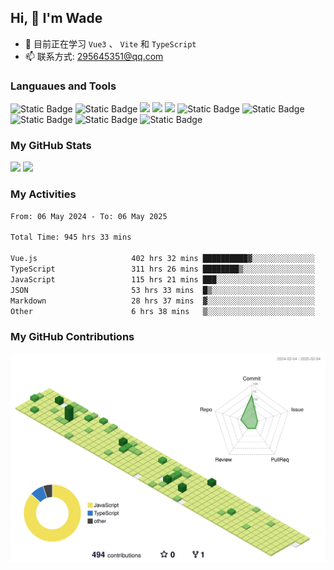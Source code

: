 ## Hi, 👋 I'm Wade

- 🌱 目前正在学习 `Vue3` 、 `Vite` 和 `TypeScript`
- 📫 联系方式: 295645351@qq.com

### Languaues and Tools

<span > 
  <img alt="Static Badge" src="https://img.shields.io/badge/Vue-%2342b883?style=flat-square&logo=Vue&logoColor=%23fff"> 
  <img alt="Static Badge" src="https://img.shields.io/badge/TypeScript-%230072b3?style=flat-square&logo=TypeScript&logoColor=%23fff"> 
  <img src="https://img.shields.io/badge/-JavaScript-F7DF1E?style=flat-square&logo=javascript&logoColor=white" /> 
  <img src="https://img.shields.io/badge/-HTML5-E34F26?style=flat-square&logo=html5&logoColor=white" /> 
  <img src="https://img.shields.io/badge/-CSS3-1572B6?style=flat-square&logo=css3" /> 
  <img alt="Static Badge" src="https://img.shields.io/badge/Webpack-%230072b3?style=flat-square&logo=webpack&logoColor=%23fff"> 
  <img alt="Static Badge" src="https://img.shields.io/badge/Vite-%239a60fe?style=flat-square&logo=vite&logoColor=%23fff"> 
  <img alt="Static Badge" src="https://img.shields.io/badge/Sass-%23c66394?style=flat-square&logo=Sass&logoColor=%23fff"> 
  <img alt="Static Badge" src="https://img.shields.io/badge/Visual_Studio_Code-007ACC?style=flat-square&logo=Visual-Studio-Code&logoColor=white"> 
  <img alt="Static Badge" src="https://img.shields.io/badge/Git-F05032?style=flat-square&logo=Git&logoColor=white">  
</span>


### My GitHub Stats

<div align="left">
  <img src="https://github-readme-stats.vercel.app/api?username=Cwd295645351&show_icons=true" /> 
  <img src="https://github-readme-stats.vercel.app/api/top-langs/?username=Cwd295645351&layout=compact&langs_count=6&text_color=000&icon_color=fff&theme=graywhite" />
</div>

### My Activities

<!--START_SECTION:waka-->

```txt
From: 06 May 2024 - To: 06 May 2025

Total Time: 945 hrs 33 mins

Vue.js                     402 hrs 32 mins ██████████▓░░░░░░░░░░░░░░   42.57 %
TypeScript                 311 hrs 26 mins ████████▒░░░░░░░░░░░░░░░░   32.94 %
JavaScript                 115 hrs 21 mins ███░░░░░░░░░░░░░░░░░░░░░░   12.20 %
JSON                       53 hrs 33 mins  █▒░░░░░░░░░░░░░░░░░░░░░░░   05.66 %
Markdown                   28 hrs 37 mins  ▓░░░░░░░░░░░░░░░░░░░░░░░░   03.03 %
Other                      6 hrs 38 mins   ▒░░░░░░░░░░░░░░░░░░░░░░░░   00.70 %
```

<!--END_SECTION:waka-->

### My GitHub Contributions

![](./profile-3d-contrib/profile-green-animate.svg)
